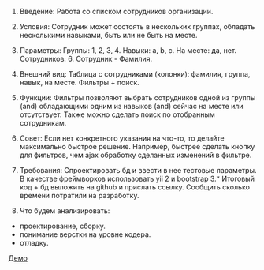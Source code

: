 1. Введение: Работа со списком сотрудников организации.

2. Условия: Сотрудник может состоять в нескольких группах, обладать 
несколькими навыками, быть или не быть на месте.

3. Параметры:
Группы: 1, 2, 3, 4.
Навыки: а, b, с.
На месте: да, нет.
Сотрудников: 6.
Сотрудник - Фамилия.

4. Внешний вид:
Таблица с сотрудниками (колонки): фамилия, группа, навык, на месте.
Фильтры + поиск.

5. Функции:
Фильтры позволяют выбрать сотрудников одной из группы (and)
обладающими одним из навыков (and) сейчас на месте или отсутствует.
Также  можно сделать поиск по отобранным сотрудникам.

6. Совет:
Если нет конкретного указания на что-то, то делайте максимально быстрое решение.
Например, быстрее сделать кнопку для фильтров, чем ajax обработку сделанных изменений в фильтре.

7. Требования:
Спроектировать бд и ввести в нее тестовые параметры.
В качестве фреймворков использовать  yii 2 и  bootstrap 3.*
Итоговый код + бд выложить на github  и прислать ссылку.
Сообщить сколько времени потратили на разработку.

8. Что будем анализировать:
- проектирование, сборку.
- понимание верстки на уровне кодера.
- отладку.

[Демо](http://spacetest.wside.org)